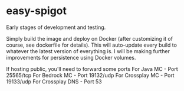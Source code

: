 # easy-spigot

Early stages of development and testing. 

Simply build the image and deploy on Docker (after customizing it of course, see dockerfile for details). This will auto-update every build to whatever the latest version of
everything is. I will be making further improvements for persistence using Docker volumes. 

If hosting public, you'll need to forward some ports
  For Java MC - Port 25565/tcp
  For Bedrock MC - Port 19132/udp
  For Crossplay MC - Port 19133/udp
  For Crossplay DNS - Port 53
